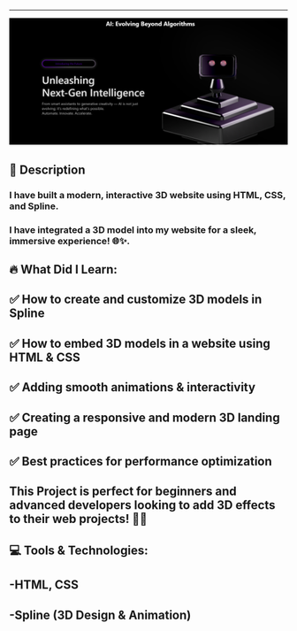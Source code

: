 
---
<img src="/pic.png" alt="WebPic"/>
<h2>🚀 Description</h2>

### I have built a modern, interactive 3D website using HTML, CSS, and Spline.
### I have integrated a 3D model into my website for a sleek, immersive experience! 🌐✨.


## 🔥 What Did I Learn:
## ✅ How to create and customize 3D models in Spline
## ✅ How to embed 3D models in a website using HTML & CSS
## ✅ Adding smooth animations & interactivity
## ✅ Creating a responsive and modern 3D landing page
## ✅ Best practices for performance optimization

## This Project is perfect for beginners and advanced developers looking to add 3D effects to their web projects! 🎨💡

## 💻 Tools & Technologies:

## -HTML, CSS
## -Spline (3D Design & Animation)
